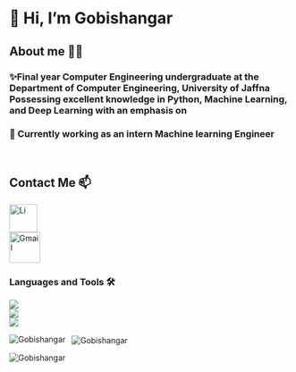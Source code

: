 # 👋 Hi, I’m Gobishangar

## About me 👨‍💻

### ✨Final year Computer Engineering undergraduate at the Department of Computer Engineering, University of Jaffna Possessing excellent knowledge in Python, Machine Learning, and Deep Learning with an emphasis on 

### 🌱 Currently working as an intern Machine learning Engineer 

<br />

## Contact Me 📫

<p align="left">
    <a  href="https://www.linkedin.com/in/gobi-shangar/" target="_blank" rel="noreferrer">
       <img src="https://skillicons.dev/icons?i=linkedin" alt="Li" width="50" height="50" />
      </a> <br/>
    <a href="mailto:gobishangar11@gmail.com" target="_blank" rel="noreferrer">
      <img src="https://www.gstatic.com/images/icons/material/product/2x/gmail_48dp.png" alt="Gmail" width="55" height="55">
    </a>
</p>

### Languages and Tools 🛠

<p align="left"> 
    <img src="https://skillicons.dev/icons?i=py,java,r,matlab,cpp,mysql,dart,js,mongodb" />
    <br/>
    <img src="https://skillicons.dev/icons?i=pytorch,tensorflow,react,aws,flask" />
    <br/>
    <img src="https://skillicons.dev/icons?i=idea,figma,git,github,vscode,linux" />

</p>

<p>
    <img align="left" src="https://github-readme-stats.vercel.app/api/top-langs?username=Kajamohan-Krishnadasan&show_icons=true&locale=en&layout=compact" alt="Gobishangar" />
</p>

<p> 
    &nbsp;
    <img align="center" src="https://github-readme-stats.vercel.app/api?username=Kajamohan-Krishnadasan&show_icons=true&locale=en" alt="Gobishangar" />
</p>

<p>
    <img align="center" src="https://github-readme-streak-stats.herokuapp.com/?user=Gobishangar1&" alt="Gobishangar" />
</p>

<!---
Gobishangar1/Gobishangar is a ✨ special ✨ repository because its `README.md` (this file) appears on your GitHub profile.
You can click the Preview link to take a look at your changes.
--->
